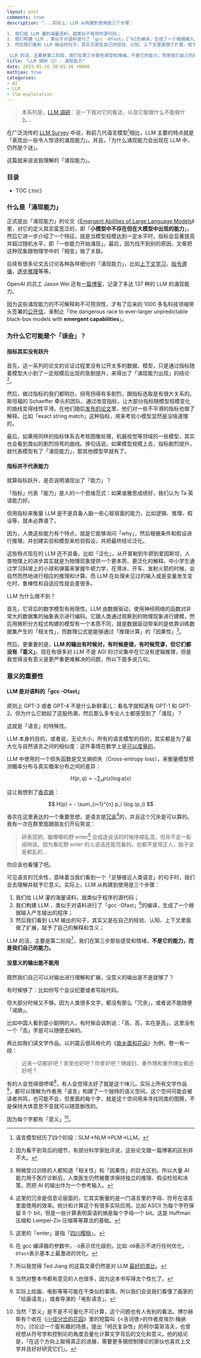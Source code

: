```yaml
---
layout: post
comments: true
description: "...实际上，LLM 从构建到使用是三个步骤：

1. 我们给 LLM 灌的海量语料，就类似于程序的源代码；
2. 我们构建 LLM ，类似于对语料进行了「gcc -Ofast」[^6]的编译，生成了一个根据输入产生输出的程序；
3. 然后我们看到 LLM 输出的句子，其实又是在自己的经验、认知、上下文里面做了扩展，赋予了自己的解释和含义；

 LLM 的活，主要是第二阶段，我们在第三步那些感受和情绪，不是它的能力，而是我们自己的能力..."
title: "LLM 调研（2）- 涌现能力"
date: 2023-05-26 20:01:16 +0800
mathjax: true
categories: 
- AI
- LLM
- llm-exploration
---
```


> 本系列是，[LLM 调研](/categories/llm-exploration/)：说一下我对它的看法，以及它能做什么不能做什么...

在广泛流传的 [LLM Survey](https://github.com/RUCAIBox/LLMSurvey) 中说，和前几代语言模型[^1]相比，LLM 主要的特点就是「表现出一些令人惊讶的涌现能力」。并且，「为什么涌现能力会出现在 LLM 中，仍然是个谜」。

这篇就来说说我理解的「涌现能力」。

<h3>目录</h3>

- TOC
{:toc}

### 什么是「涌现能力」

正式提出「涌现能力」的论文《[Emergent Abilities of Large Language Models](https://arxiv.org/abs/2206.07682)》里，对它的定义其实蛮宽泛的，即「**小模型中不存在但在大模型中出现的能力**」。然后它进一步介绍了一个特征，就是当模型规模达到一定水平时，指标会显著提高并超过随机水平，即「一些能力开始涌现」。最后，因为找不到别的原因，文章把这种现象跟物理学中的「相变」做了关联。

后续有很多论文去讨论各种各样细分的「涌现能力」，比如[上下文学习](https://arxiv.org/abs/2005.14165)，[指令遵循](https://arxiv.org/abs/2109.01652)，[逐步推理](https://arxiv.org/abs/2201.11903)等等。

OpenAI 的员工 Jason Wei 还有[一篇博客](https://www.jasonwei.net/blog/emergence)，记录了多达 137 种的 LLM 的涌现能力。

因为这些涌现能力的不可解释和不可预测性，才有了后来的 1000 多名科技领袖带头签署的[公开信](https://futureoflife.org/open-letter/pause-giant-ai-experiments/)，来制止「the dangerous race to ever-larger unpredictable black-box models with **emergent capabilities**」。

### 为什么它可能是个「误会」？

#### 指标其实没有跃升

首先，这一系列的论文的论证过程里没有公开太多的数据、模型，只是通过指标随着模型大小到了一定规模后出现的急剧提升，来得出了「涌现能力出现」的结论[^2]。

然后，做过指标的我们都明白，拐弯拐得有多剧烈，跟指标选取是有很大关系的。斯坦福的 Schaeffer 牵头的团队，通过改变指标，让大部分指标随模型规模变化的曲线变得线性平滑。在他们随后[发布的论文](https://arxiv.org/abs/2304.15004)里，他们对一些不平滑的指标也做了解释。比如「exact string match」这种指标，用来考验小模型显然是没啥道理的。

最后，如果用同样的指标体系去考核图像处理，机器视觉等领域的一些模型，其实也会看到类似的剧烈拐弯的曲线。换句话说，如果模型规模上去，指标剧烈提升，就代表模型有了「涌现能力」，那其他模型早就有了。

#### 指标并不代表能力

就算指标跃升，是否说明涌现出了「能力」？

「指标」代表「能力」是人的一个思维范式：如果谁雅思成绩好，我们认为 Ta 英语能力好。

但用指标来衡量 LLM 是不是具备人脑一些心智层面的能力，比如逻辑、推理、假设等，就未必靠谱了。

因为，人类这些能力有个特点，就是它能够询问「why」，然后根据条件和假设进行推理，并创建实验和模型来检验假设，并把最终结论泛化。

这些特点现在的 LLM 还不具备。比如「泛化」，从开普勒到牛顿到爱因斯坦，人类物理上的进步其实就是为物理现象提供一个更本质、更泛化的解释。中小学生通过学习斜坡上的小球和弹簧来掌握牛顿力学，在滑冰、开车、发射火箭的时候，会自然而然地进行相应的推理和计算。而 LLM 在处理未见过的输入或是变量发生变化时，鲁棒性和自适应性就会差很多。

LLM 为什么做不到？

首先，它背后的数学模型有局限性。LLM 由数据驱动，使用神经网络的函数对非常大的数据集的抽象表示进行编码。它跟人类通过观察到的物理现象进行建模，然后用微积分方程式构建的模型有一个本质不同，就是数据驱动带来的是依靠训练数据集产生的「相关性」，而数理公式是能够通过「推理计算」的「因果性」[^3]。

然后，更重要的是，**LLM 的输出有时候对，有时候是错，有时候荒谬，但它们都没有「意义」**。现在有很多对 LLM 不是 AGI 的讨论集中在它没有逻辑推理，但是我觉得没有意义是更严重更难解决的问题，所以下面多说几句。

### 意义的重要性

#### LLM 是对语料的「gcc -Ofast」

原则上 GPT-3 或者 GPT-4 不是什么新鲜事儿：看名字就知道有 GPT-1 和 GPT-2。但为什么它掀起了这股热潮，然后那么多专业人士都感受到了「涌现」？

这就是「语言」的特殊性。

LLM 本身的目的，或者说，无论大小，所有的语言模型的目的，其实都是为了最大化与自然语言之间的相似度：这件事情在数学上是[可以度量的](https://en.wikipedia.org/wiki/Maximum_likelihood_estimation)。

LLM 中使用的一个损失函数是交叉熵损失（Cross-entropy loss），来衡量模型预测概率分布与真实概率分布之间的差异：

$$
H(p, q) = -\sum_{x} p(x) \log q(x)
$$

这让我想到了[香农熵](https://cs.stanford.edu/people/eroberts/courses/soco/projects/1999-00/information-theory/entropy_of_english_9.html)：

$$
H(p) = - \sum_{i=1}^{n} p_i \log (p_i)
$$

香农在这里表达的一个重要思想，是语言是[冗余](https://cs.stanford.edu/people/eroberts/courses/soco/projects/1999-00/information-theory/redundancy_5.html)[^4]的，并且这个冗余是可以算的。我有一次在群里面跟朋友们开玩笑说：

> 研表究明，酸唧唧的野 enter[^5] 会成造说话的时候序顺乱混，但并不定一影阅响读。因为看吃野 enter 的人说话还能完看的，也都不是常正人，脑子全是都乱的…

你应该也看懂了吧。

可见语言的冗余性，意味着当我们看到一个「足够接近人类语言」的句子时，我们会去理解并赋予它意义。实际上，LLM 从构建到使用是三个步骤：

1. 我们给 LLM 灌的海量语料，就类似于程序的源代码；
2. 我们构建 LLM ，类似于对语料进行了「gcc -Ofast」[^6]的编译，生成了一个根据输入产生输出的程序；
3. 然后我们看到 LLM 输出的句子，其实又是在自己的经验、认知、上下文里面做了扩展，赋予了自己的解释和含义；

 LLM 的活，主要是第二阶段[^7]，我们在第三步那些感受和情绪，**不是它的能力，而是我们自己的能力。**

#### 没意义的输出能不能用

既然我们自己可以对输出进行理解和扩展，没意义的输出是不是就够了？

有时候够了：比如你写个会议纪要或者写段代码。

但大部分时候又不够。因为人类很多文字，都没有那么「冗余」，或者说不能随便「减熵」。

比如中国人看到耍小聪明的人，有时候会讽刺说：「高，高，实在是高」，这里没有一个「高」字是可以随便去掉的。

再比如我们读文学作品。以刘震云很风格化的《[故乡面和花朵](https://book.douban.com/subject/1042830/)》为例，卷一有一段：

> 近来一切都好吧？家里也好吧？你爹好吧？甥媳妇、重外甥和重外甥女都还好吧？

有的人会觉得很啰嗦[^8]，有人会觉得太好了就是这个味儿。实际上所有文学作品[^9]，都可以理解为作者用「语言」构建了一个独特的语义空间。这个空间可能会被读者共鸣，也可能不会，但里面的每个字，就是这个空间用来寻找同类的图腾，不是保持大体意思不变就可以随意删改的。

因为每个字都有「意义」[^10]。

[^1]: 语言模型经历了四个阶段：SLM->NLM->PLM->LLM。
[^2]: 因为看不到背后的细节，有部分科学家批评说，这些论文跟一篇博客的区别并不大。
[^3]: 稍微受过训练的人都知道「相关性」和「因果性」的巨大区别。所以大量 AI 能力用于医疗诊断后，人类医生仍然被要求保持独立的推理、假设检验和决策，而把 AI 的输出作为一个参考输入。
[^4]: 这里的冗余是信息论层面的，它其实衡量的是一门语言里的字母、符号在语言里面使用的效率。统计和计算这个有很多实际应用。比如 ASCII 为每个字符保留 8 个 bit，但是一些计算表明英语的熵是每个字母一个 bit。这是 Huffman 压缩和 Lempel-Ziv 压缩等等算法的基础。
[^5]: 这里的「enter」是指「[四川樱桃](https://baike.baidu.com/item/%E5%9B%9B%E5%B7%9D%E6%A8%B1%E6%A1%83/8867475)」。
[^6]: 在 gcc 编译器的参数中，`-O`表示优化级别，比如`-O0`表示不进行任何优化，`-Ofast`表示基本上最激进的优化。
[^7]: 所以我觉得 Ted Jiang 的这篇文章仍然是对 LLM [最好的类比](https://www.newyorker.com/tech/annals-of-technology/chatgpt-is-a-blurry-jpeg-of-the-web)。
[^8]: 当然对整本书都有意见的人也很多，因为这本书写得太个性化了。
[^9]: 实际上绘画、电影等等可能在干类似的事情，所以我们会说我们看懂了画家的「绘画语言」，或者导演的「电影语言」。
[^10]: 当然「意义」是不是不可量化不可计算，这个问题也有人有别的看法。博尔赫斯有个收在《[小径分岔的花园](https://book.douban.com/subject/25796120/)》里的短篇叫《<吉诃徳>的作者皮埃尔·梅纳尔》，讨论过一个蛮有趣的场景。提出「柯氏复杂性」的柯尔莫哥洛夫，也曾经想从符号学和控制论的角度去量化计算文字背后的文化和意义。他的结论是，「在这个方向上取得真正的进展，需要更多搞控制理论的家伙也喜欢上文学并且好好研究它们」。